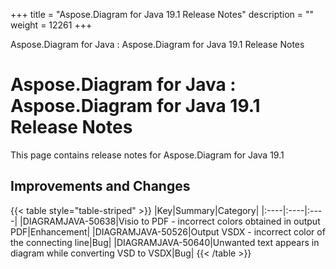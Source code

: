 +++
title = "Aspose.Diagram for Java 19.1 Release Notes" 
description = "" 
weight = 12261 
+++

Aspose.Diagram for Java : Aspose.Diagram for Java 19.1 Release Notes  

# Aspose.Diagram for Java : Aspose.Diagram for Java 19.1 Release Notes


This page contains release notes for Aspose.Diagram for Java 19.1

## Improvements and Changes

{{< table style="table-striped" >}}
|Key|Summary|Category|
|:----|:----|:----|
|DIAGRAMJAVA-50638|Visio to PDF - incorrect colors obtained in output PDF|Enhancement|
|DIAGRAMJAVA-50526|Output VSDX - incorrect color of the connecting line|Bug|
|DIAGRAMJAVA-50640|Unwanted text appears in diagram while converting VSD to VSDX|Bug|
{{< /table >}}

